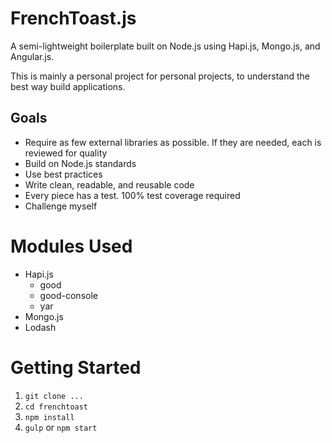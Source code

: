 FrenchToast.js
==============

A semi-lightweight boilerplate built on Node.js using Hapi.js, Mongo.js, and Angular.js.

This is mainly a personal project for personal projects, to understand the best way build applications.

## Goals

* Require as few external libraries as possible. If they are needed, each is reviewed for quality
* Build on Node.js standards
* Use best practices
* Write clean, readable, and reusable code
* Every piece has a test. 100% test coverage required
* Challenge myself


# Modules Used

* Hapi.js
	- good
	- good-console
	- yar
* Mongo.js
* Lodash

# Getting Started

1. `git clone ...`
2. `cd frenchtoast`
3. `npm install`
4. `gulp` or `npm start`

